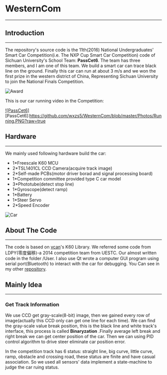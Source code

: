 # WesternCom
***
## Introduction
***
The repository's source code is the 11th(2016) National Undergraduates' Smart Car Competition(i.e. The NXP Cup Smart Car Competition) code of Sichuan University's School Team: **PassCet6**. The team has three members, and I am one of this team. We build a smart car can trace black line on the ground. Finally this car can run at about 3 m/s and we won the first prize in the western district of China, Representing Sichuan University to join the National Finals Competition.

![Award](http://b268.photo.store.qq.com/psb?/32570f55-05ef-4138-8cb3-992ef63b0503/xz*SCRpF6uBXKL4zXea9BhKK.5vf8SCM*mp9pjpjd2g!/b/dAwBAAAAAAAA&bo=OASgBQAAAAAFALo!&rf=viewer_311)

This is our car running video in the Competition:

[![PassCet6]](http://v.youku.com/v_show/id_XMTY0NTcyNDgzMg==.html?spm=a2h0k.8191407.0.0&from=s1.8-1-1.2)
[PassCet6]:https://github.com/wxzs5/WesternCom/blob/master/Photos/Running.PNG?raw=true

## Hardware
***
We mainly used following hardware build the car:<br>
* 1*Freescale K60 MCU
* 2*TSL1401CL CCD Camera(acquire track image)
* 2*Self-made PCBs(motor driver borad and signal processing board)
* 1*Competition committee provided type C car model
* 3*Phototube(detect stop line)
* 1*Gyroscope(detect ramp)
* 1*Battery
* 1*Steer Servo
* 2*Speed Encoder

![Car](https://github.com/wxzs5/WesternCom/blob/master/Photos/Car.jpg?raw=true)

## About The Code
***
The code is based on [vcan](http://www.vcan123.com/forum.php)'s K60 Library. We referred some code from LDPY(零度偏移)-a 2014 competition team from UESTC. Our almost written code in the folder /User. I also use Qt wrote a computer GUI program using serial port(Bluetooth) to interact with the car for debugging. You Can see in my other [repository](https://github.com/wxzs5/Car_View).

## Mainly Idea
***
### Get Track Information
We use CCD get gray-scale(8-bit) image, then we gained every row of image(actually this CCD only can get one line for each time). We can find the gray-scale value break position, this is the black line and white track's interface, this process is called **Binaryzation** .Finally average left break and right break we can get center position of the car. Then we can using PID control algorithm to drive steer eliminate car position error.

In the competition track has 6 status: straight line, big curve, little curve, ramp, obstacle and crossing road, these status are finite and have casual association. So we used all sensors' data implement a state-machine to judge the car ruing status.
